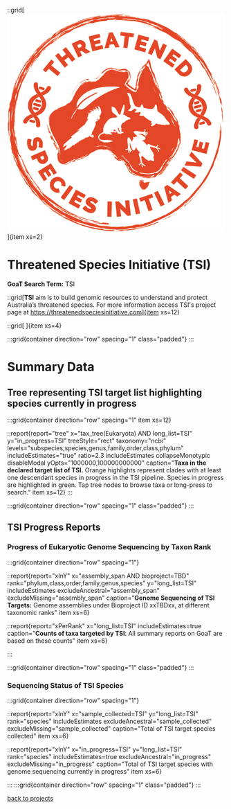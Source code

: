 ::grid[![GoaT](/static/images/TSI_logo.png)]{item xs=2}

# Threatened Species Initiative (TSI)
**GoaT Search Term:** TSI


::grid[**TSI** aim is to build genomic resources to understand and protect Australia’s threatened species. For more information access TSI's project page at https://threatenedspeciesinitiative.com]{item xs=12}

::grid[ ]{item xs=4}


:::grid{container direction="row" spacing="1" class="padded"}
:::

# Summary Data

## Tree representing TSI target list highlighting species currently in progress

:::grid{container direction="row" spacing="1" item xs=12}

::report{report="tree" x="tax_tree(Eukaryota) AND long_list=TSI" y="in_progress=TSI" treeStyle="rect" taxonomy="ncbi" levels="subspecies,species,genus,family,order,class,phylum" includeEstimates="true" ratio=2.3 includeEstimates collapseMonotypic disableModal yOpts="1000000,100000000000" caption="**Taxa in the declared target list of TSI.** Orange highlights represent clades with at least one descendant species in progress in the TSI pipeline. Species in progress are highlighted in green. Tap tree nodes to browse taxa or long-press to search." item xs=12}
:::


:::grid{container direction="row" spacing="1" class="padded"}
:::

## TSI Progress Reports
### Progress of Eukaryotic Genome Sequencing by Taxon Rank
:::grid{container direction="row" spacing="1"}

::report{report="xInY" x="assembly_span AND bioproject=TBD" rank="phylum,class,order,family,genus,species" y="long_list=TSI" includeEstimates excludeAncestral="assembly_span" excludeMissing="assembly_span" caption="**Genome Sequencing of TSI Targets:** Genome assemblies under Bioproject ID xxTBDxx, at different taxonomic ranks" item xs=6}

::report{report="xPerRank" x="long_list=TSI" includeEstimates=true caption="**Counts of taxa targeted by TSI**: All summary reports on GoaT are based on these counts" item xs=6}

:::

:::grid{container direction="row" spacing="1" class="padded"}
:::

### Sequencing Status of TSI Species 

:::grid{container direction="row" spacing="1"}

::report{report="xInY" x="sample_collected=TSI" y="long_list=TSI" rank="species" includeEstimates excludeAncestral="sample_collected" excludeMissing="sample_collected" caption="Total of TSI target species collected" item xs=6}

::report{report="xInY" x="in_progress=TSI" y="long_list=TSI" rank="species" includeEstimates=true excludeAncestral="in_progress" excludeMissing="in_progress" caption="Total of TSI target species with genome sequencing currently in progress" item xs=6}

:::
:::grid{container direction="row" spacing="1" class="padded"}
:::



[back to projects](/projects)
